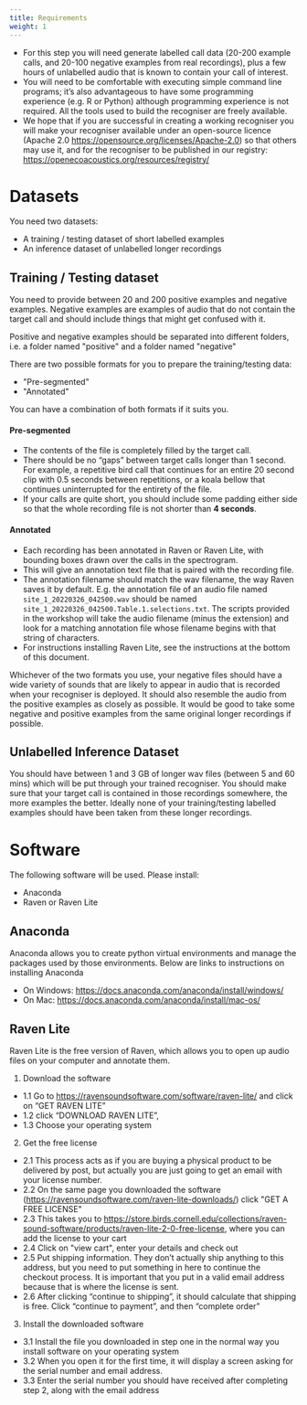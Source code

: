 ```yaml
---
title: Requirements
weight: 1
---
```


-   For this step you will need generate labelled call data (20-200 example calls, and 20-100 negative examples from real recordings), plus a few hours of unlabelled audio that is known to contain your call of interest.
-   You will need to be comfortable with executing simple command line programs; it’s also advantageous to have some programming experience (e.g. R or Python) although programming experience is not required. All the tools used to build the recogniser are freely available.
-   We hope that if you are successful in creating a working recogniser you will make your recogniser available under an open-source licence (Apache 2.0 https://opensource.org/licenses/Apache-2.0) so that others may use it, and for the recogniser to be published in our registry: https://openecoacoustics.org/resources/registry/


# Datasets

You need two datasets: 

  - A training / testing dataset of short labelled examples
  - An inference dataset of unlabelled longer recordings

## Training / Testing dataset

You need to provide between 20 and 200 positive examples and negative examples. Negative examples are examples of audio that do not contain the target call and should include things that might get confused with it.  

Positive and negative examples should be separated into different folders, i.e. a folder named "positive" and a folder named "negative" 

There are two possible formats for you to prepare the training/testing data:

- "Pre-segmented"
- "Annotated"

You can have a combination of both formats if it suits you. 

#### Pre-segmented

- The contents of the file is completely filled by the target call. 
- There should be no “gaps” between target calls longer than 1 second. ​ For example, a repetitive bird call that continues for an entire 20 second clip with 0.5 seconds between repetitions, or a koala bellow that continues uninterrupted for the entirety of the file. 
- If your calls are quite short, you should include some padding either side so that the whole recording file is not shorter than **4 seconds**. 

#### Annotated

- Each recording has been annotated in Raven or Raven Lite, with bounding boxes drawn over the calls in the spectrogram. 
- This will give an annotation text file that is paired with the recording file.  
- The annotation filename should match the wav filename, the way Raven saves it by default. E.g. the annotation file of an audio file named `site_1_20220326_042500.wav` should be named `site_1_20220326_042500.Table.1.selections.txt`. The scripts provided in the workshop will take the audio filename (minus the extension) and look for a matching annotation file whose filename begins with that string of characters. 
- For instructions installing Raven Lite, see the instructions at the bottom of this document. 


Whichever of the two formats you use, your negative files should have a wide variety of sounds that are likely to appear in audio that is recorded when your recogniser is deployed. It should also resemble the audio from the positive examples as closely as possible. It would be good to take some negative and positive examples from the same original longer recordings if possible. 


## Unlabelled Inference Dataset

You should have between 1 and 3 GB of longer wav files (between 5 and 60 mins) which will be put through your trained recogniser. You should make sure that your target call is contained in those recordings somewhere, the more examples the better.  Ideally none of your training/testing labelled examples should have been taken from these longer recordings. 

 
# Software

 The following software will be used. Please install: 

- Anaconda
- Raven or Raven Lite 

## Anaconda 

Anaconda allows you to create python virtual environments and manage the packages used by those environments. Below are links to instructions on installing Anaconda 

- On Windows: https://docs.anaconda.com/anaconda/install/windows/
- On Mac: https://docs.anaconda.com/anaconda/install/mac-os/

## Raven Lite 

Raven Lite is the free version of Raven, which allows you to open up audio files on your computer and annotate them. 

1) Download the software
  - 1.1 Go to https://ravensoundsoftware.com/software/raven-lite/ and click on “GET RAVEN LITE”
  - 1.2 click “DOWNLOAD RAVEN LITE”,
  - 1.3 Choose your operating system
2) Get the free license
  - 2.1 This process acts as if you are buying a physical product to be delivered by post, but actually you are just going to get an email with your license number.
  - 2.2 On the same page you downloaded the software (https://ravensoundsoftware.com/raven-lite-downloads/) click "GET A FREE LICENSE"
  - 2.3 This takes you to https://store.birds.cornell.edu/collections/raven-sound-software/products/raven-lite-2-0-free-license, where you can add the license to your cart 
  - 2.4 Click on "view cart", enter your details and check out
  - 2.5 Put shipping information. They don’t actually ship anything to this address, but you need to put something in here to continue the checkout process. It is important that you put in a valid email address because that is where the license is sent.
  - 2.6 After clicking “continue to shipping”, it should calculate that shipping is free. Click “continue to payment”, and then “complete order”
3) Install the downloaded software
  - 3.1 Install the file you downloaded in step one in the normal way you install software on your operating system
  - 3.2 When you open it for the first time, it will display a screen asking for the serial number and email address. 
  - 3.3 Enter the serial number you should have received after completing step 2, along with the email address 
